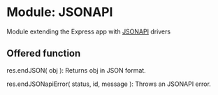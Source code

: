# Module: JSONAPI

Module extending the Express app with [JSONAPI](http://jsonapi.org) drivers


## Offered function

res.endJSON( obj ): Returns obj in JSON format.

res.endJSONapiError( status, id, message ): Throws an JSONAPI error.
